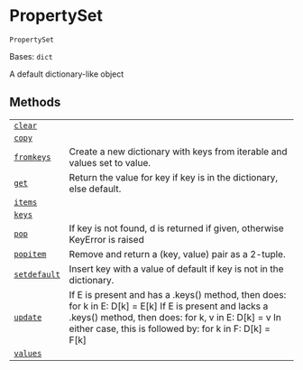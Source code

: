 # PropertySet



`PropertySet`

Bases: `dict`

A default dictionary-like object

## Methods

|                                                                                                                                              |                                                                                                                                                                                                                               |
| -------------------------------------------------------------------------------------------------------------------------------------------- | ----------------------------------------------------------------------------------------------------------------------------------------------------------------------------------------------------------------------------- |
| [`clear`](qiskit.transpiler.PropertySet.clear#qiskit.transpiler.PropertySet.clear "qiskit.transpiler.PropertySet.clear")                     |                                                                                                                                                                                                                               |
| [`copy`](qiskit.transpiler.PropertySet.copy#qiskit.transpiler.PropertySet.copy "qiskit.transpiler.PropertySet.copy")                         |                                                                                                                                                                                                                               |
| [`fromkeys`](qiskit.transpiler.PropertySet.fromkeys#qiskit.transpiler.PropertySet.fromkeys "qiskit.transpiler.PropertySet.fromkeys")         | Create a new dictionary with keys from iterable and values set to value.                                                                                                                                                      |
| [`get`](qiskit.transpiler.PropertySet.get#qiskit.transpiler.PropertySet.get "qiskit.transpiler.PropertySet.get")                             | Return the value for key if key is in the dictionary, else default.                                                                                                                                                           |
| [`items`](qiskit.transpiler.PropertySet.items#qiskit.transpiler.PropertySet.items "qiskit.transpiler.PropertySet.items")                     |                                                                                                                                                                                                                               |
| [`keys`](qiskit.transpiler.PropertySet.keys#qiskit.transpiler.PropertySet.keys "qiskit.transpiler.PropertySet.keys")                         |                                                                                                                                                                                                                               |
| [`pop`](qiskit.transpiler.PropertySet.pop#qiskit.transpiler.PropertySet.pop "qiskit.transpiler.PropertySet.pop")                             | If key is not found, d is returned if given, otherwise KeyError is raised                                                                                                                                                     |
| [`popitem`](qiskit.transpiler.PropertySet.popitem#qiskit.transpiler.PropertySet.popitem "qiskit.transpiler.PropertySet.popitem")             | Remove and return a (key, value) pair as a 2-tuple.                                                                                                                                                                           |
| [`setdefault`](qiskit.transpiler.PropertySet.setdefault#qiskit.transpiler.PropertySet.setdefault "qiskit.transpiler.PropertySet.setdefault") | Insert key with a value of default if key is not in the dictionary.                                                                                                                                                           |
| [`update`](qiskit.transpiler.PropertySet.update#qiskit.transpiler.PropertySet.update "qiskit.transpiler.PropertySet.update")                 | If E is present and has a .keys() method, then does: for k in E: D\[k] = E\[k] If E is present and lacks a .keys() method, then does: for k, v in E: D\[k] = v In either case, this is followed by: for k in F: D\[k] = F\[k] |
| [`values`](qiskit.transpiler.PropertySet.values#qiskit.transpiler.PropertySet.values "qiskit.transpiler.PropertySet.values")                 |                                                                                                                                                                                                                               |
